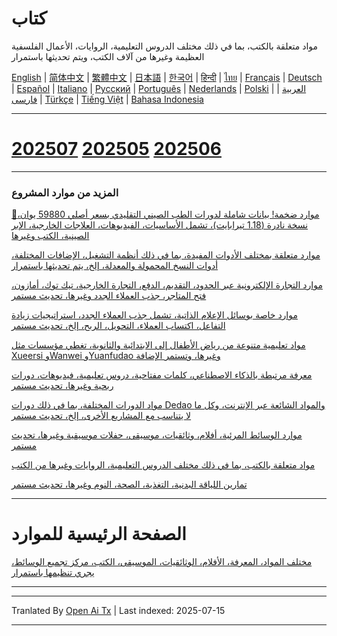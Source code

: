 # كتاب
مواد متعلقة بالكتب، بما في ذلك مختلف الدروس التعليمية، الروايات، الأعمال الفلسفية العظيمة وغيرها من آلاف الكتب، ويتم تحديثها باستمرار

[English](https://openaitx.github.io/view.html?user=mswnlz&project=book&lang=en) | [简体中文](https://openaitx.github.io/view.html?user=mswnlz&project=book&lang=zh-CN) | [繁體中文](https://openaitx.github.io/view.html?user=mswnlz&project=book&lang=zh-TW) | [日本語](https://openaitx.github.io/view.html?user=mswnlz&project=book&lang=ja) | [한국어](https://openaitx.github.io/view.html?user=mswnlz&project=book&lang=ko) | [हिन्दी](https://openaitx.github.io/view.html?user=mswnlz&project=book&lang=hi) | [ไทย](https://openaitx.github.io/view.html?user=mswnlz&project=book&lang=th) | [Français](https://openaitx.github.io/view.html?user=mswnlz&project=book&lang=fr) | [Deutsch](https://openaitx.github.io/view.html?user=mswnlz&project=book&lang=de) | [Español](https://openaitx.github.io/view.html?user=mswnlz&project=book&lang=es) | [Italiano](https://openaitx.github.io/view.html?user=mswnlz&project=book&lang=it) | [Русский](https://openaitx.github.io/view.html?user=mswnlz&project=book&lang=ru) | [Português](https://openaitx.github.io/view.html?user=mswnlz&project=book&lang=pt) | [Nederlands](https://openaitx.github.io/view.html?user=mswnlz&project=book&lang=nl) | [Polski](https://openaitx.github.io/view.html?user=mswnlz&project=book&lang=pl) | [العربية](https://openaitx.github.io/view.html?user=mswnlz&project=book&lang=ar) | [فارسی](https://openaitx.github.io/view.html?user=mswnlz&project=book&lang=fa) | [Türkçe](https://openaitx.github.io/view.html?user=mswnlz&project=book&lang=tr) | [Tiếng Việt](https://openaitx.github.io/view.html?user=mswnlz&project=book&lang=vi) | [Bahasa Indonesia](https://openaitx.github.io/view.html?user=mswnlz&project=book&lang=id)

----------------
# [202507](https://raw.githubusercontent.com/mswnlz/book/main/202507.md) [202505](https://raw.githubusercontent.com/mswnlz/book/main/202505.md) [202506](https://raw.githubusercontent.com/mswnlz/book/main/202506.md)


---------------
### المزيد من موارد المشروع

[🎁موارد ضخمة! بيانات شاملة لدورات الطب الصيني التقليدي بسعر أصلي 59880 يوان، نسخة نادرة (1.18 تيرابايت)، تشمل الأساسيات، الفيديوهات، العلاجات الخارجية، الإبر الصينية، الكتب وغيرها](https://github.com/mswnlz/chinese-traditional)

[موارد متعلقة بمختلف الأدوات المفيدة، بما في ذلك أنظمة التشغيل، الإضافات المختلفة، أدوات النسخ المحمولة والمعدلة، إلخ، يتم تحديثها باستمرار](https://github.com/mswnlz/tools)


[موارد التجارة الإلكترونية عبر الحدود، التقديم، الدفع، التجارة الخارجية، تيك توك، أمازون، فتح المتاجر، جذب العملاء الجدد وغيرها، تحديث مستمر](https://github.com/mswnlz/cross-border)

[موارد خاصة بوسائل الإعلام الذاتية، تشمل جذب العملاء الجدد، استراتيجيات زيادة التفاعل، اكتساب العملاء، التحويل، الربح، إلخ، تحديث مستمر](https://github.com/mswnlz/self-media)

[ مواد تعليمية متنوعة من رياض الأطفال إلى الابتدائية والثانوية، تغطي مؤسسات مثل Xueersi وWanwei وYuanfudao وغيرها، وتستمر الإضافة](https://github.com/mswnlz/edu-knowlege)

[معرفة مرتبطة بالذكاء الاصطناعي، كلمات مفتاحية، دروس تعليمية، فيديوهات، دورات ربحية وغيرها، تحديث مستمر](https://github.com/mswnlz/AIknowledge)

[مواد الدورات المختلفة، بما في ذلك دورات Dedao والمواد الشائعة عبر الإنترنت، وكل ما لا يتناسب مع المشاريع الأخرى، إلخ، تحديث مستمر](https://github.com/mswnlz/curriculum)

[موارد الوسائط المرئية، أفلام، وثائقيات، موسيقى، حفلات موسيقية وغيرها، تحديث مستمر](https://github.com/mswnlz/movies)

[مواد متعلقة بالكتب، بما في ذلك مختلف الدروس التعليمية، الروايات وغيرها من الكتب](https://github.com/mswnlz/book)

[تمارين اللياقة البدنية، التغذية، الصحة، النوم وغيرها، تحديث مستمر](https://github.com/mswnlz/healthy)

---------------

# الصفحة الرئيسية للموارد
[مختلف المواد، المعرفة، الأفلام، الوثائقيات، الموسيقى، الكتب، مركز تجميع الوسائط، يجري تنظيمها باستمرار](https://github.com/mswnlz)

---------------


---

Tranlated By [Open Ai Tx](https://github.com/OpenAiTx/OpenAiTx) | Last indexed: 2025-07-15

---